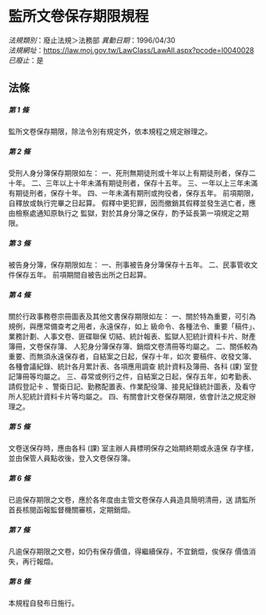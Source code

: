 # 監所文卷保存期限規程

*法規類別*：廢止法規＞法務部
*異動日期*：1996/04/30  
*法規網址*：https://law.moj.gov.tw/LawClass/LawAll.aspx?pcode=I0040028
*已廢止*：是


## 法條
##### 第 1 條
監所文卷保存期限，除法令別有規定外，依本規程之規定辦理之。

##### 第 2 條
受刑人身分簿保存期限如左：
一、死刑無期徒刑或十年以上有期徒刑者，保存二十年。
二、三年以上十年未滿有期徒刑者，保存十五年。
三、一年以上三年未滿有期徒刑者，保存十年。
四、一年未滿有期刑或拘役者，保存五年。
前項期限，自釋放或執行完畢之日起算。
假釋中更犯罪，因而撤銷其假釋並發生逃亡者，應由檢察處通知原執行之
監獄，對於其身分簿之保存，酌予延長第一項規定之期限。


##### 第 3 條
被告身分簿，保存期限如左：
一、刑事被告身分簿保存十五年。
二、民事管收文件保存五年。
前項期間自被告出所之日起算。


##### 第 4 條
關於行政事務卷宗冊圖表及其他文書保存期限如左：
一、關於特為重要，可引為規例，與應常備查考之用者，永遠保存，如上
    級命令、各種法令、重要「稿件」、業務計劃、人事文卷、匪碟聯保
    切結、統計報表、監獄人犯統計資料卡片、財產簿冊，文卷保存簿、
    人犯身分簿保存簿、銷燬文卷清冊等均屬之。
二、關係較為重要、而無須永遠保存者，自結案之日起，保存十年，如次
    要稿件、收發文簿、各種會議紀錄、統計各月累計表、各項應用調查
    統計資料及簿冊、各科 (課) 室登記簿冊等均屬之。
三、尋常或例行之件，自結案之日起，保存五年，如考勤表、請假登記卡
    、警衛日記、勤務配置表、作業配役簿、接見紀錄統計圖表，及看守
    所人犯統計資料卡片等均屬之。
四、有關會計文卷保存期限，依會計法之規定辦理之。


##### 第 5 條
文卷送保存時，應由各科 (課) 室主辦人員標明保存之始期終期或永遠保
存字樣，並由保管人員點收後，登入文卷保存簿。

##### 第 6 條
已逾保存期限之文卷，應於各年度由主管文卷保存人員造具簡明清冊，送
請監所首長核閱函報監督機關審核，定期銷燬。

##### 第 7 條
凡逾保存期限之文卷，如仍有保存價值，得繼續保存，不宜銷燬，俟保存
價值消失，再行報燬。

##### 第 8 條
本規程自發布日施行。


